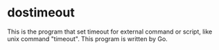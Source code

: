 # dostimeout
This is the program that set timeout for external command or script, like unix command "timeout". This program is written by Go.
